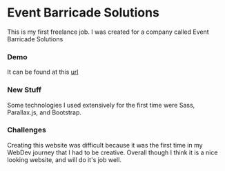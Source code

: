 # Event Barricade Solutions
This is my first freelance job. I was created for a company called Event Barricade Solutions

### Demo
It can be found at this [url](https://jose56wonton.github.io/event-barricade-solutions/)

### New Stuff
Some technologies I used extensively for the first time were Sass, Parallax.js, and Bootstrap.

### Challenges
Creating this website was difficult because it was the first time in my WebDev journey that I 
had to be creative. Overall though I think it is a nice looking website, and will do it's job 
well.

